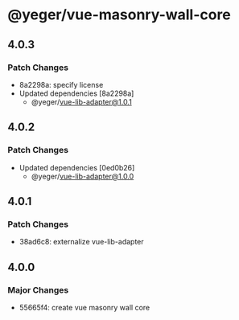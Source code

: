 # @yeger/vue-masonry-wall-core

## 4.0.3

### Patch Changes

- 8a2298a: specify license
- Updated dependencies [8a2298a]
  - @yeger/vue-lib-adapter@1.0.1

## 4.0.2

### Patch Changes

- Updated dependencies [0ed0b26]
  - @yeger/vue-lib-adapter@1.0.0

## 4.0.1

### Patch Changes

- 38ad6c8: externalize vue-lib-adapter

## 4.0.0

### Major Changes

- 55665f4: create vue masonry wall core
